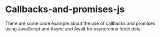 # Callbacks-and-promises-js
There are some code example about the use of callbacks and promises using JavaScript and Async and Await for asyncronus fetch data
